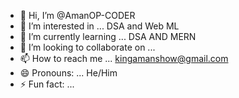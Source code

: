 - 👋 Hi, I’m @AmanOP-CODER
- 👀 I’m interested in ... DSA and Web ML
- 🌱 I’m currently learning ... DSA AND MERN
- 💞️ I’m looking to collaborate on ...
- 📫 How to reach me ... kingamanshow@gmail.com
- 😄 Pronouns: ... He/Him
- ⚡ Fun fact: ...

<!---
AmanOP-CODER/AmanOP-CODER is a ✨ special ✨ repository because its `README.md` (this file) appears on your GitHub profile.
You can click the Preview link to take a look at your changes.
--->

